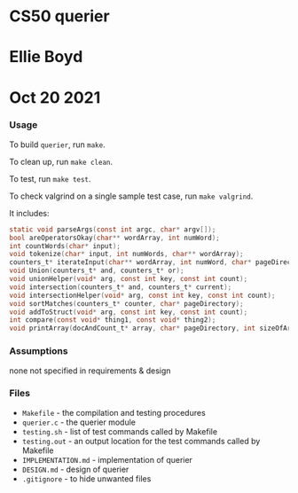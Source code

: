 # CS50 querier
# Ellie Boyd
# Oct 20 2021

### Usage

To build `querier`, run `make`.

To clean up, run `make clean`.

To test, run `make test`.

To check valgrind on a single sample test case, run `make valgrind`.

It includes:
```c
static void parseArgs(const int argc, char* argv[]);
bool areOperatorsOkay(char** wordArray, int numWord);
int countWords(char* input);
void tokenize(char* input, int numWords, char** wordArray);
counters_t* iterateInput(char** wordArray, int numWord, char* pageDirectory, index_t* index);
void Union(counters_t* and, counters_t* or);
void unionHelper(void* arg, const int key, const int count);
void intersection(counters_t* and, counters_t* current);
void intersectionHelper(void* arg, const int key, const int count);
void sortMatches(counters_t* counter, char* pageDirectory);
void addToStruct(void* arg, const int key, const int count);
int compare(const void* thing1, const void* thing2);
void printArray(docAndCount_t* array, char* pageDirectory, int sizeOfArray);
```

### Assumptions

none not specified in requirements & design

### Files

* `Makefile` - the compilation and testing procedures
* `querier.c` - the querier module
* `testing.sh` - list of test commands called by Makefile
* `testing.out` - an output location for the test commands called by Makefile
* `IMPLEMENTATION.md` - implementation of querier
* `DESIGN.md` - design of querier
* `.gitignore` - to hide unwanted files




